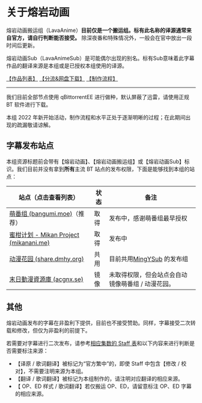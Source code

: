 # 关于熔岩动画

熔岩动画搬运组（LavaAnime）**目前仅是一个搬运组。标有此名称的译源通常来自官方，请自行判断能否接受。** 除深夜番和特殊情况外，一般会在官中放出一段时间后更新。

熔岩动画Sub（LavaAnimeSub）是可能偶尔出现的别名。标有Sub意味着此字幕作品的翻译来源是本组或是已授权本组使用的译源。

[【作品列表】](/list) [【分流&amp;网盘下载】](pan) [【制作流程】](how)

---

我们目前全部节点使用 qBittorrentEE 进行做种，默认屏蔽了迅雷，请使用正规 BT 软件进行下载。

本组 2022 年新开始活动，制作流程和水平正处于逐渐明晰的过程；在此期间出现的疏漏敬请谅解。

## 字幕发布站点

本组资源标题前会带有【熔岩动画】、【熔岩动画搬运组】或【熔岩动画Sub】标识。我们目前并没有拿到**所有**主流 BT 站点的发布权限，下面是能够找到本组的站点：

| 站点（点击查看列表）                                                                                               | 状态 | 备注                                                  |
| ------------------------------------------------------------------------------------------------------------------ | ---- | ----------------------------------------------------- |
| [萌番组 (bangumi.moe)](https://bangumi.moe/tag/61f41a5f57d0f000073c6ced)（推荐）                                      | 取得 | 发布中，感谢萌番组最早授权                            |
| [蜜柑计划 - Mikan Project (mikanani.me)](https://mikanani.me/Home/PublishGroup/365)                                   | 取得 | 发布中                                                |
| [动漫花园 (share.dmhy.org)](https://share.dmhy.org/topics/list/user_id/755364)                                        | 共用 | 目前共用[MingYSub](https://www.mingysub.top/#/) 的发布组 |
| [末日動漫資源庫 (acgnx.se)](https://share.acgnx.se/search.php?sort_id=0&keyword=%E7%86%94%E5%B2%A9%E5%8A%A8%E7%94%BB) | 镜像 | 未取得权限，但会站点会自动镜像萌番组 / 动漫花园。     |

## 其他

熔岩动画发布的字幕在非盈利下提供，目前也不接受赞助。同样，字幕接受二次转载和修改，但仅为非盈利的前提下。

若需要对字幕进行二次发布，请参考[相应集数的 Staff 表](how)和以下内容来进行判断是否需要标注来源：

* 【译原 / 歌词翻译】被标记为“官方繁中”的，即使 Staff 中包含【修改 / 校对】，不需要注明来源为本组。
* 【翻译 / 歌词翻译】被标记为本组制作的，请注明对应翻译的相应来源。
* 【 OP、ED 样式 / 歌词翻译】若仅搬运 OP、ED，请留意标注 OP、ED 字幕的相应来源。
